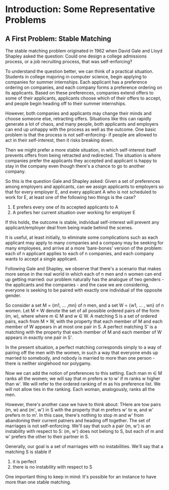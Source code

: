 # Introduction: Some Representative Problems

## A First Problem: Stable Matching
The stable matching problem originated in 1962 when David Gale and Lloyd Shapley asked the question:
Could one design a college admissions process, or a job recruiting process, that was self-enforcing?

To understand the question better, we can think of a practical situation.
Students in college majoring in computer science, begin applying to companies for summer internships.
Each applicant has a preference ordering on companies, and each company forms a preference ordering on its applicants.
Based on these preferences, companies extend offers to some of their applicants, applicants choose which of their offers to accept, and people begin heading off to their summer internships.

However, both companies and applicants may change their minds and choose someone else, retracting offers.
Situations like this can rapidly generate a lot of chaos, and many people, both applicants and employers can end up unhappy with the process as well as the outcome.
One basic problem is that the process is not self-enforcing- if people are allowed to act in their self-interest, then it risks breaking down.

Then we might prefer a more stable situation, in which self-interest itself prevents offers from being retracted and redirected.
The situation is where companies prefer the applicants they accepted and applicant is happy to stay in the company even though there's a chance to go to another company.

So this is the question Gale and Shapley asked:
Given a set of preferences among employers and applicants, can we assign applicants to employers so that for every employer E, and every applicant A who is not scheduled to work for E, at least one of the following two things is the case?
1. E prefers every one of its accepted applicants to A
2. A prefers her current situation over working for employer E

If this holds, the outcome is stable, individual self-interest will prevent any applicant/employer deal from being made behind the scenes.

It is useful, at least initially, to eliminate some complications such as each applicant may apply to many companies and a company may be seeking for many employees,
and arrive at a more 'bare-bones' version of the problem:
each of n applicant applies to each of n companies, and each company wants to accept a single applicant.

Following Gale and Shapley, we observe that there's a scenario that makes more sense in the real world in which each of n men and n women can end up getting married:
our problem naturally has the analogue of two genders - the applicants and the companies - and the case we are considering, everyone is seeking to be paired with exactly one individual of the opposite gender.

So consider a set M = {m1, ... ,mn} of n men, and a set W = {w1, ... , wn} of n women.
Let M × W denote the set of all possible ordered pairs of the form (m, w), where where m ∈ M and w ∈ W.
A matching S is a set of ordered pairs, each from M × W, with the property that each member of M and each member of W appears in at most one pair in S.
A perfect matching S' is a matching with the property that each member of M and each member of W appears in exactly one pair in S'.

In the present situation, a perfect matching corresponds simply to a way of pairing off the men with the women, in such a way that everyone ends up married to somebody, and nobody is married to more than one person - there is neither singlehood nor polygamy.

Now we can add the notion of preferences to this setting. 
Each man m ∈ M ranks all the women; we will say that m prefers w to w' if m ranks w higher than w'.
We will refer to the ordered ranking of m as his preference list.
We will not allow ties in the ranking. 
Each woman, analogously, ranks all the men.

However, there's another case we have to think about:
THere are tow pairs (m, w) and (m', w') in S with the property that m prefers w' to w, and w' prefers m to m'.
In this case, there's nothing to stop m and w' from abandoning their current patners and heading off together.
The set of marriages is not self-enforcing.
We'll say that such a pair (m, w') is an instability with respect to S: (m, w') does not belong to S, but each of m and w' prefers the other to their partner in S.

Generally, our goal is a set of marriages with no instabilities.
We'll say that a matching S is stable if 
1. it is perfect
2. there is no instability with respect to S

One important thing to keep in mind:
It's possible for an instance to have more than one stable matching.
